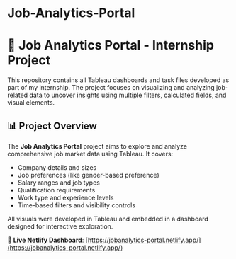 # Job-Analytics-Portal

# 💼 Job Analytics Portal - Internship Project

This repository contains all Tableau dashboards and task files developed as part of my internship. The project focuses on visualizing and analyzing job-related data to uncover insights using multiple filters, calculated fields, and visual elements.

## 📊 Project Overview

The **Job Analytics Portal** project aims to explore and analyze comprehensive job market data using Tableau. It covers:

- Company details and sizes  
- Job preferences (like gender-based preference)  
- Salary ranges and job types  
- Qualification requirements  
- Work type and experience levels  
- Time-based filters and visibility controls

All visuals were developed in Tableau and embedded in a dashboard designed for interactive exploration.

🔗 **Live Netlify Dashboard**: [https://jobanalytics-portal.netlify.app/](https://jobanalytics-portal.netlify.app/)


